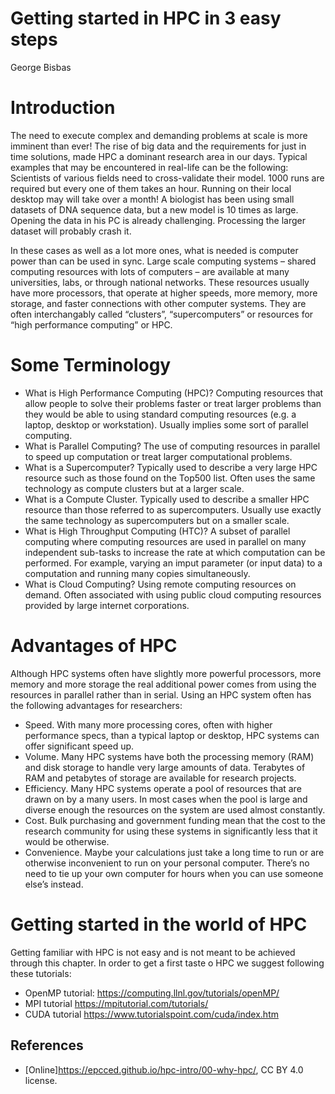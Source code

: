 # Getting started in HPC in 3 easy steps

George Bisbas

# Introduction
The need to execute complex and demanding problems at scale is more imminent than ever! The rise of big data and the requirements for just in time solutions, made HPC a dominant research area in our days.
Typical examples that may be encountered in real-life can be the following: Scientists of various fields need to cross-validate their model. 1000 runs are required but every one of them takes an hour. Running on their local desktop may will take over a month! A biologist has been using small datasets of DNA sequence data, but a new model is 10 times as large. Opening the data in his PC is already challenging. Processing the larger dataset will probably crash it.

In these cases as well as a lot more ones, what is needed is computer power than can be used in sync. Large scale computing systems – shared computing resources with lots of computers – are available at many universities, labs, or through national networks. These resources usually have more processors, that operate at higher speeds, more memory, more storage, and faster connections with other computer systems. They are often interchangably called “clusters”, “supercomputers” or resources for “high performance computing” or HPC.

# Some Terminology 

* What is High Performance Computing (HPC)? Computing resources that allow people to solve their problems faster or treat larger problems than they would be able to using standard computing resources (e.g. a laptop, desktop or workstation). Usually implies some sort of parallel computing.
* What is Parallel Computing? The use of computing resources in parallel to speed up computation or treat larger computational problems.
* What is a Supercomputer? Typically used to describe a very large HPC resource such as those found on the Top500 list. Often uses the same technology as compute clusters but at a larger scale.
* What is a Compute Cluster. Typically used to describe a smaller HPC resource than those referred to as supercomputers. Usually use exactly the same technology as supercomputers but on a smaller scale.
* What is High Throughput Computing (HTC)? A subset of parallel computing where computing resources are used in parallel on many independent sub-tasks to increase the rate at which computation can be performed. For example, varying an imput parameter (or input data) to a computation and running many copies simultaneously.
* What is Cloud Computing? Using remote computing resources on demand. Often associated with using public cloud computing resources provided by large internet corporations.


# Advantages of HPC
Although HPC systems often have slightly more powerful processors, more memory and more storage the real additional power comes from using the resources in parallel rather than in serial. Using an HPC system often has the following advantages for researchers:

* Speed. With many more processing cores, often with higher performance specs, than a typical laptop or desktop, HPC systems can offer significant speed up.
* Volume. Many HPC systems have both the processing memory (RAM) and disk storage to handle very large amounts of data. Terabytes of RAM and petabytes of storage are available for research projects.
* Efficiency. Many HPC systems operate a pool of resources that are drawn on by a many users. In most cases when the pool is large and diverse enough the resources on the system are used almost constantly.
* Cost. Bulk purchasing and government funding mean that the cost to the research community for using these systems in significantly less that it would be otherwise.
* Convenience. Maybe your calculations just take a long time to run or are otherwise inconvenient to run on your personal computer. There’s no need to tie up your own computer for hours when you can use someone else’s instead.

# Getting started in the world of HPC

Getting familiar with HPC is not easy and is not meant to be achieved through this chapter. In order to get a first taste o HPC we suggest following these tutorials:

* OpenMP tutorial: https://computing.llnl.gov/tutorials/openMP/
* MPI tutorial https://mpitutorial.com/tutorials/
* CUDA tutorial https://www.tutorialspoint.com/cuda/index.htm



## References

* [Online]https://epcced.github.io/hpc-intro/00-why-hpc/, CC BY 4.0 license.

